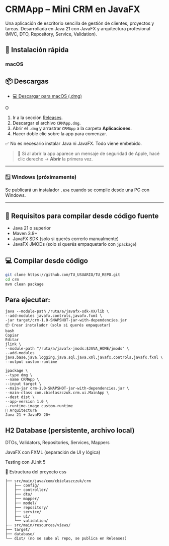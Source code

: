 # CRMApp – Mini CRM en JavaFX

Una aplicación de escritorio sencilla de gestión de clientes, proyectos y tareas. Desarrollada en Java 21 con JavaFX y arquitectura profesional (MVC, DTO, Repository, Service, Validation).

## 🚀 Instalación rápida

### macOS
## 📦 Descargas

- [💻 Descargar para macOS (.dmg)](https://github.com/1337B/mini-crm/releases/download/v1.0.0/CRMApp-1.0.dmg)

O
1. Ir a la sección [Releases](https://github.com/TU_USUARIO/TU_REPO/releases).
2. Descargar el archivo `CRMApp.dmg`.
3. Abrir el `.dmg` y arrastrar `CRMApp` a la carpeta **Aplicaciones**.
4. Hacer doble clic sobre la app para comenzar.

✅ No es necesario instalar Java ni JavaFX. Todo viene embebido.

> 🧠 Si al abrir la app aparece un mensaje de seguridad de Apple, hacé clic derecho → **Abrir** la primera vez.

---

### 🪟 Windows (próximamente)

Se publicará un instalador `.exe` cuando se compile desde una PC con Windows.

---

## 🔧 Requisitos para compilar desde código fuente

- Java 21 o superior
- Maven 3.9+
- JavaFX SDK (solo si querés correrlo manualmente)
- JavaFX JMODs (solo si querés empaquetarlo con `jpackage`)

## 💻 Compilar desde código

```bash
git clone https://github.com/TU_USUARIO/TU_REPO.git
cd crm
mvn clean package
```
## Para ejecutar:

```
java --module-path /ruta/a/javafx-sdk-XX/lib \
--add-modules javafx.controls,javafx.fxml \
-jar target/crm-1.0-SNAPSHOT-jar-with-dependencies.jar
📦 Crear instalador (solo si querés empaquetar)
bash
Copiar
Editar
jlink \
--module-path "/ruta/a/javafx-jmods:$JAVA_HOME/jmods" \
--add-modules java.base,java.logging,java.sql,java.xml,javafx.controls,javafx.fxml \
--output custom-runtime
```

```
jpackage \
--type dmg \
--name CRMApp \
--input target \
--main-jar crm-1.0-SNAPSHOT-jar-with-dependencies.jar \
--main-class com.cbielaszczuk.crm.ui.MainApp \
--dest dist \
--app-version 1.0 \
--runtime-image custom-runtime
🧠 Arquitectura
Java 21 + JavaFX 20+
```
## H2 Database (persistente, archivo local)

DTOs, Validators, Repositories, Services, Mappers

JavaFX con FXML (separación de UI y lógica)

Testing con JUnit 5

📁 Estructura del proyecto
css
```
├── src/main/java/com/cbielaszczuk/crm
│   ├── config/
│   ├── controller/
│   ├── dto/
│   ├── mapper/
│   ├── model/
│   ├── repository/
│   ├── service/
│   ├── ui/
│   └── validation/
├── src/main/resources/views/
├── target/
├── database/
└── dist/ (no se sube al repo, se publica en Releases)
```